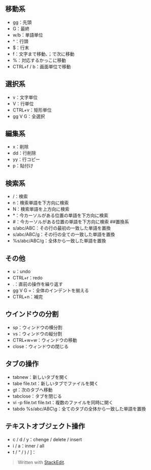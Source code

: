 ## 移動系
- gg：先頭
- G：最終
-  w/b：単語単位
- ^：行頭
- $：行末
- f：文字まで移動、；で次に移動
- %：対応するかっこに移動
- CTRL+f / b：画面単位で移動
## 選択系
- v：文字単位
- V：行単位
- CTRL+v：矩形単位
- gg V G：全選択
## 編集系
- x：削除
- dd：行削除
- yy：行コピー
- p：貼付け
## 検索系
- /：検索
- n：検索単語を下方向に検索
- N：検索単語を上方向に検索
- *：今カーソルがある位置の単語を下方向に検索
- #：今カーソルがある位置の単語を下方向に検索
##置換系
- s/abc/ABC：その行の最初の一致した単語を置換
- s/abc/ABC/g：その行の全ての一致した単語を置換
- %s/abc/ABC/g：全体から一致した単語を置換
## その他
- u：undo
- CTRL+r：redo
- .：直前の操作を繰り返す
- gg V G =：全体のインデントを揃える
- CTRL+n：補完
## ウインドウの分割
- sp：ウィンドウの横分割
- vs：ウィンドウの縦分割
- CTRL+w+w：ウィンドウの移動
- close：ウィンドウの閉じる
## タブの操作
- tabnew：新しいタブを開く
- tabe file.txt：新しいタブでファイルを開く
- gt：次のタブへ移動
- tabclose：タブを閉じる
- vi -p file.txt file.txt：複数のファイルを同時に開く
- tabdo %s/abc/ABC\g：全てのタブの全体から一致した単語を置換
## テキストオブジェクト操作
- c / d / y：chenge / delete / insert
- i / a：inner / all
- t / “ / ) / ]：
> Written with [StackEdit](https://stackedit.io/).
